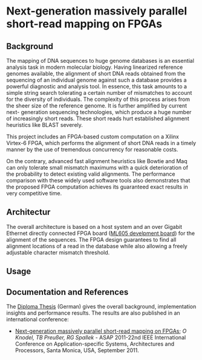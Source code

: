 # Next-generation massively parallel short-read mapping on FPGAs

## Background

The mapping of DNA sequences to huge genome databases is an essential analysis task in modern molecular biology. Having linearized reference genomes available, the alignment of short DNA reads obtained from the sequencing of an individual genome against such a database provides a powerful diagnostic and analysis tool. In essence, this task amounts to a simple string search tolerating a certain number of mismatches to account for the diversity of individuals. The complexity of this process arises from the sheer size of the reference genome. It is further amplified by current next- generation sequencing technologies, which produce a huge number of increasingly short reads. These short reads hurt established alignment heuristics like BLAST severely.

This project includes an FPGA-based custom computation on a Xilinx Virtex-6 FPGA, which performs the alignment of short DNA reads in a timely manner by the use of tremendous concurrency for reasonable costs.

On the contrary, advanced fast alignment heuristics like Bowtie and Maq can only tolerate small mismatch maximums with a quick deterioration of the probability to detect existing valid alignments. The performance comparison with these widely used software tools also demonstrates that the proposed FPGA computation achieves its guaranteed exact results in very competitive time.

## Architectur 

The overall architecture is based on a host system and an over Gigabit Ethernet directly connected FPGA board ([ML605 develpment board](https://www.xilinx.com/products/boards-and-kits/ek-v6-ml605-g.html)) for the alignment of the sequences. The FPGA design guarantees to find all alignment locations of a read in the database while also allowing a freely adjustable character mismatch threshold. 

## Usage

## Documentation and References

The [Diploma Thesis](https://nbn-resolving.org/urn:nbn:de:bsz:14-qucosa-136773) (German) gives the overall background,  implementation insights and performance results. The results are also published in an international conference: 

* [Next-generation massively parallel short-read mapping on FPGAs](https://github.com/knodel/FPGA-Genome-Alignment/blob/master/documentation/Next-Generation_Massively_Parallel_Short-Read_Mapping_on_FPGAs.pdf);
*O Knodel, TB Preußer, RG Spallek* - ASAP 2011-22nd IEEE International Conference on Application-specific Systems, Architectures and Processors, Santa Monica, USA, September 2011.
